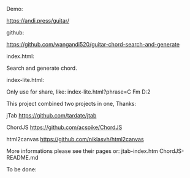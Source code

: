Demo: 

https://andi.press/guitar/

github:

https://github.com/wangandi520/guitar-chord-search-and-generate

index.html:

Search and generate chord.

index-lite.html:

Only use for share, like: index-lite.html?phrase=C Fm D:2


This project combined two projects in one, Thanks:

jTab https://github.com/tardate/jtab

ChordJS https://github.com/acspike/ChordJS

html2canvas https://github.com/niklasvh/html2canvas


More informations please see their pages or: 
jtab-index.htm
ChordJS-README.md


To be done:
